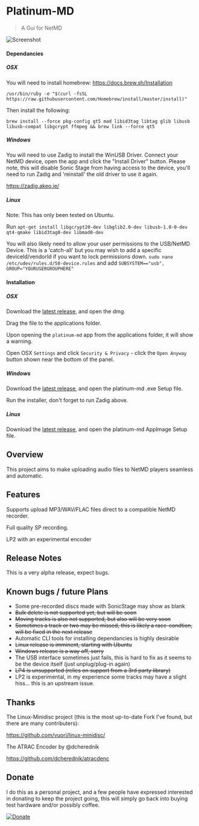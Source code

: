 # Platinum-MD

> A Gui for NetMD

![Screenshot](https://i.imgur.com/GdmUdYP.png)

#### Dependancies

##### OSX

You will need to install homebrew: https://docs.brew.sh/Installation

`/usr/bin/ruby -e "$(curl -fsSL https://raw.githubusercontent.com/Homebrew/install/master/install)"`

Then install the following:

`brew install --force pkg-config qt5 mad libid3tag libtag glib libusb libusb-compat libgcrypt ffmpeg && brew link --force qt5`

##### Windows

You will need to use Zadig to install the WinUSB Driver.
Connect your NetMD device, open the app and click the "Install Driver" button.
Please note, this will disable Sonic Stage from having access to the device, you'll need to run Zadig and 'reinstall' the old driver to use it again.

https://zadig.akeo.ie/

##### Linux

Note: This has only been tested on Ubuntu.

Run `apt-get install libgcrypt20-dev libglib2.0-dev libusb-1.0-0-dev qt4-qmake libid3tag0-dev libmad0-dev`

You will also likely need to allow your user permissions to the USB/NetMD Device.
This is a 'catch-all' but you may wish to add a specific deviceId/vendorId if you want to lock permissions down.
`sudo nano /etc/udev/rules.d/50-device.rules` and add `SUBSYSTEM=="usb", GROUP="YOURUSERGROUPHERE"`

#### Installation

##### OSX

Download the [latest release](https://github.com/gavinbenda/platinum-md/releases), and open the dmg.

Drag the file to the applications folder.

Upon opening the `platinum-md` app from the applications folder, it will show a warning.

Open OSX `Settings` and click `Security & Privacy` - click the `Open Anyway` button shown near the bottom of the panel.

##### Windows

Download the [latest release](https://github.com/gavinbenda/platinum-md/releases), and open the platinum-md .exe Setup file.

Run the installer, don't forget to run Zadig above.

##### Linux

Download the [latest release](https://github.com/gavinbenda/platinum-md/releases), and open the platinum-md AppImage Setup file.


## Overview

This project aims to make uploading audio files to NetMD players seamless and automatic.

## Features

Supports upload MP3/WAV/FLAC files direct to a compatible NetMD recorder.

Full quality SP recording.

LP2 with an experimental encoder


## Release Notes

This is a very alpha release, expect bugs.

## Known bugs / future Plans

* Some pre-recorded discs made with SonicStage may show as blank
* ~~Bulk delete is not supported yet, but will be soon~~
* ~~Moving tracks is also not supported, but also will be very soon~~
* ~~Sometimes a track or two may be missed, this is likely a race-condtion, will be fixed in the next release~~
* Automatic CLI tools for installing dependancies is highly desirable
* ~~Linux release is imminent, starting with Ubuntu~~
* ~~Windows release is a way off, sorry~~
* The USB interface sometimes just fails, this is hard to fix as it seems to be the device itself (just unplug/plug-in again)
* ~~LP4 is unsupported (relies on support from a 3rd party library)~~
* LP2 is experimental, in my experience some tracks may have a slight hiss... this is an upstream issue.

## Thanks

The Linux-Minidisc project (this is the most up-to-date Fork I've found, but there are many contributers):

<https://github.com/vuori/linux-minidisc/>

The ATRAC Encoder by @dcherednik

<https://github.com/dcherednik/atracdenc>

## Donate

I do this as a personal project, and a few people have expressed interested in donating to keep the project going, this will simply go back into buying test hardware and/or possibly coffee.

[![Donate](https://img.shields.io/badge/Donate-PayPal-green.svg)](https://www.paypal.com/cgi-bin/webscr?cmd=_s-xclick&hosted_button_id=XVS44CZYFPCJJ)

